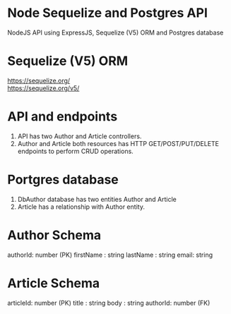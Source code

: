 # Node Sequelize and Postgres API
NodeJS API using ExpressJS, Sequelize (V5) ORM and Postgres database

# Sequelize (V5) ORM

https://sequelize.org/ <br/>
https://sequelize.org/v5/


# API and endpoints

1) API has two Author and Article controllers.
2) Author and Article both resources has HTTP GET/POST/PUT/DELETE endpoints to perform CRUD operations.

# Portgres database

1) DbAuthor database has two entities Author and Article
2) Article has a relationship with Author entity.

# Author Schema

authorId: number (PK)
firstName : string
lastName : string
email: string

# Article Schema
articleId: number (PK)
title : string
body : string
authorId: number (FK)

